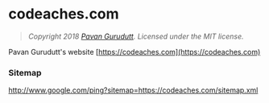 # codeaches.com

> *Copyright 2018 [Pavan Gurudutt](https://codeaches.com). Licensed under the MIT license.*

Pavan Gurudutt's website [https://codeaches.com](https://codeaches.com)

### Sitemap

http://www.google.com/ping?sitemap=https://codeaches.com/sitemap.xml